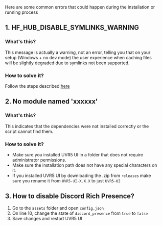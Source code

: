 Here are some common errors that could happen during the installation or running process

## 1. HF_HUB_DISABLE_SYMLINKS_WARNING

### What's this?

This message is actually a warning, not an error, telling you that on your setup (Windows + no dev mode) the user experience when caching files will be slightly degraded due to symlinks not been supported.

### How to solve it?

Follow the steps described [here](https://learn.microsoft.com/en-us/windows/apps/get-started/enable-your-device-for-development)

## 2. No module named 'xxxxxx'

### What's this?

This indicates that the dependencies were not installed correctly or the script cannot find them.

### How to solve it?

- Make sure you installed UVR5 UI in a folder that does not require administrator permissions.
- Make sure the installation path does not have any special characters on it.
- If you installed UVR5 UI by downloading the .zip from `releases` make sure you rename it from `UVR5-UI-X.X.X` to just `UVR5-UI`

## 3. How to disable Discord Rich Presence?

1. Go to the `assets` folder and open `config.json`
2. On line 10, change the state of `discord_presence` from `true` to `false`
3. Save changes and restart UVR5 UI